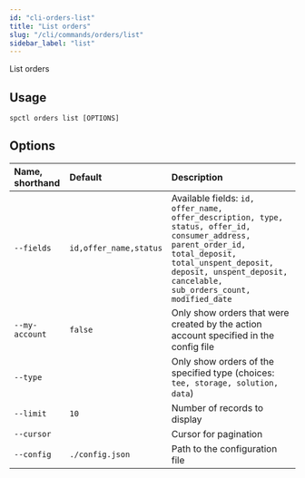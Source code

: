 ```yaml
---
id: "cli-orders-list"
title: "List orders"
slug: "/cli/commands/orders/list"
sidebar_label: "list"
---
```


List orders

## Usage

```
spctl orders list [OPTIONS]
```

## Options

|**Name, shorthand**|**Default**|**Description**|
| :- | :- | :- |
|`--fields`|`id,offer_name,status`|Available fields: `id, offer_name, offer_description, type, status, offer_id, consumer_address, parent_order_id, total_deposit, total_unspent_deposit, deposit, unspent_deposit, cancelable, sub_orders_count, modified_date`|
|`--my-account`|`false`|Only show orders that were created by the action account specified in the config file|
|`--type`||Only show orders of the specified type (choices: `tee, storage, solution, data`)|
|`--limit`|`10`|Number of records to display|
|`--cursor`||Cursor for pagination|
|`--config`|`./config.json`|Path to the configuration file|
